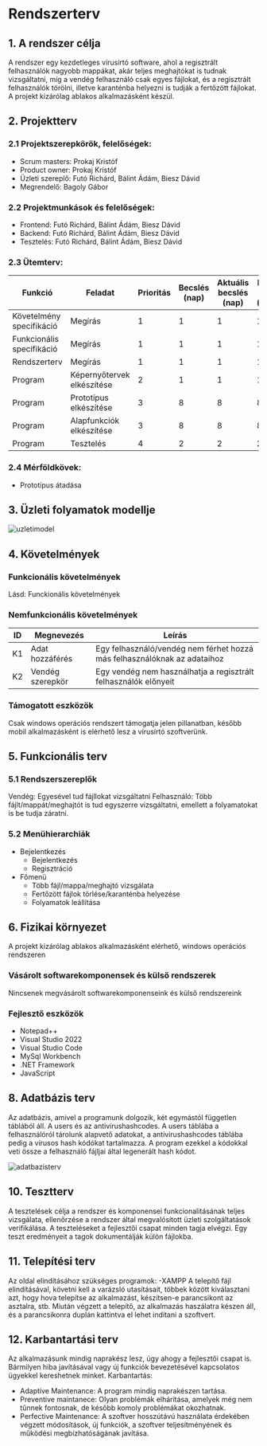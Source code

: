 # Rendszerterv
## 1. A rendszer célja
A rendszer egy kezdetleges vírusírtó software, ahol a regisztrált felhasználók nagyobb mappákat, akár teljes meghajtókat is tudnak vizsgáltatni, míg a vendég felhasználó csak egyes fájlokat, és a regisztrált felhasználók törölni, illetve karanténba helyezni is tudják a fertőzött fájlokat. A projekt kizárólag ablakos alkalmazásként készül.

## 2. Projektterv

### 2.1 Projektszerepkörök, felelőségek:
   * Scrum masters: Prokaj Kristóf
   * Product owner: Prokaj Kristóf
   * Üzleti szereplő: Futó Richárd, Bálint Ádám, Biesz Dávid
   * Megrendelő: Bagoly Gábor
     
### 2.2 Projektmunkások és felelőségek:
   * Frontend: Futó Richárd, Bálint Ádám, Biesz Dávid
   * Backend: Futó Richárd, Bálint Ádám, Biesz Dávid
   * Tesztelés: Futó Richárd, Bálint Ádám, Biesz Dávid
     
### 2.3 Ütemterv:

|Funkció                  | Feladat                                | Prioritás | Becslés (nap) | Aktuális becslés (nap) | Eltelt idő (nap) | Becsült idő (nap) |
|-------------------------|----------------------------------------|-----------|---------------|------------------------|------------------|---------------------|
|Követelmény specifikáció |Megírás                                 |         1 |             1 |                      1 |                1 |                   1 |             
|Funkcionális specifikáció|Megírás                                 |         1 |             1 |                      1 |                1 |                   1 |
|Rendszerterv             |Megírás                                 |         1 |             1 |                      1 |                1 |                   1 |
|Program                  |Képernyőtervek elkészítése              |         2 |             1 |                      1 |                1 |                   1 |
|Program                  |Prototípus elkészítése                  |         3 |             8 |                      8 |                8 |                   8 |
|Program                  |Alapfunkciók elkészítése                |         3 |             8 |                      8 |                8 |                   8 |
|Program                  |Tesztelés                               |         4 |             2 |                      2 |                2 |                   2 |

### 2.4 Mérföldkövek:
   * Prototípus átadása

## 3. Üzleti folyamatok modellje
![uzletimodel](https://i.imgur.com/j4IZcXH.png)

## 4. Követelmények

### Funkcionális követelmények

Lásd: Funckionális követelmények
### Nemfunkcionális követelmények

| ID | Megnevezés | Leírás |
| --- | --- | --- |
| K1 | Adat hozzáférés | Egy felhasználó/vendég nem férhet hozzá más felhasználóknak az adataihoz 
| K2 | Vendég szerepkör | Egy vendég nem használhatja a regisztrált felhasználók előnyeit |

### Támogatott eszközök
Csak windows operációs rendszert támogatja jelen pillanatban, később mobil alkalmazásként is elérhető lesz a vírusírtó szoftverünk.

## 5. Funkcionális terv

### 5.1 Rendszerszereplők
Vendég: Egyesével tud fájllokat vizsgáltatni
Felhasználó: Több fájlt/mappát/meghajtót is tud egyszerre vizsgáltatni, emellett a folyamatokat is be tudja záratni.

### 5.2 Menühierarchiák
- Bejelentkezés
  - Bejelentkezés
  - Regisztráció
- Főmenü
  - Több fájl/mappa/meghajtó vizsgálata
  - Fertőzött fájlok törlése/karanténba helyezése
  - Folyamatok leállítása


## 6. Fizikai környezet
A projekt kizárólag ablakos alkalmazásként elérhető, windows operációs rendszeren

### Vásárolt softwarekomponensek és külső rendszerek
Nincsenek megvásárolt softwarekomponenseink és külső rendszereink

### Fejlesztő eszközök
- Notepad++
- Visual Studio 2022
- Visual Studio Code
- MySql Workbench
- .NET Framework
- JavaScript

## 8. Adatbázis terv
Az adatbázis, amivel a programunk dolgozik, két egymástól független táblából áll. A users és az antivirushashcodes. A users táblába a felhasználóról tárolunk alapvető adatokat, a antivirushashcodes táblába pedig a vírusos hash kódókat tartalmazza. A program ezekkel a kódokkal veti össze a felhasználó fájljai által legenerált hash kódot.

![adatbazisterv](https://i.imgur.com/wFS86KC.png)

## 10. Tesztterv

A tesztelések célja a rendszer és komponensei funkcionalitásának teljes vizsgálata,
ellenőrzése a rendszer által megvalósított üzleti szolgáltatások verifikálása.
A teszteléseket a fejlesztői csapat minden tagja elvégzi.
Egy teszt eredményeit a tagok dokumentálják külön fájlokba.

## 11. Telepítési terv
Az oldal elindításához szükséges programok:
    -XAMPP
A telepítő fájl elindításával, követni kell a varázsló utasításait, többek között kiválasztani azt, hogy hova telepítse az alkalmazást, készítsen-e parancsikont az asztalra, stb. Miután végzett a telepítő, az alkalmazás haszálatra készen áll, és a parancsikonra duplán kattintva el lehet indítani a szoftvert.

## 12. Karbantartási terv
Az alkalmazásunk mindig naprakész lesz, úgy ahogy a fejlesztői csapat is. Bármilyen hiba javításával vagy új funkciók bevezetésével kapcsolatos ügyekkel kereshetnek minket.
Karbantartás:
- Adaptive Maintenance: A program mindig naprakészen tartása.
- Preventive maintanece: Olyan problémák elhárítása, amelyek még nem
tűnnek fontosnak, de később komoly problémákat okozhatnak.
- Perfective Maintenance: A szoftver hosszútávú használata érdekében végzett
módosítások, új funkciók, a szoftver teljesítményének és működési
megbízhatóságának javítása.
